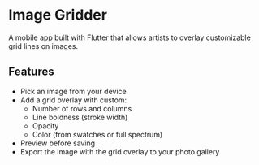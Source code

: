 # Image Gridder

A mobile app built with Flutter that allows artists to overlay customizable grid lines on images.

## Features

- Pick an image from your device
- Add a grid overlay with custom:
  - Number of rows and columns
  - Line boldness (stroke width)
  - Opacity
  - Color (from swatches or full spectrum)
- Preview before saving
- Export the image with the grid overlay to your photo gallery


